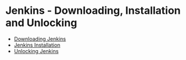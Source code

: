 # Jenkins - Downloading, Installation and Unlocking

- [Downloading Jenkins](1a1.md)
- [Jenkins Installation](1a2.md)
- [Unlocking Jenkins](1a3.md)
